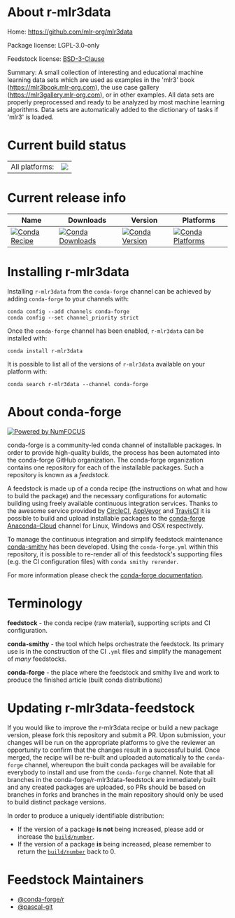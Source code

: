 About r-mlr3data
================

Home: https://github.com/mlr-org/mlr3data

Package license: LGPL-3.0-only

Feedstock license: [BSD-3-Clause](https://github.com/conda-forge/r-mlr3data-feedstock/blob/main/LICENSE.txt)

Summary: A small collection of interesting and educational machine learning data sets which are used as examples in the 'mlr3' book (<https://mlr3book.mlr-org.com>), the use case gallery (<https://mlr3gallery.mlr-org.com>), or in other examples. All data sets are properly preprocessed and ready to be analyzed by most machine learning algorithms.  Data sets are automatically added to the dictionary of tasks if 'mlr3' is loaded.

Current build status
====================


<table><tr><td>All platforms:</td>
    <td>
      <a href="https://dev.azure.com/conda-forge/feedstock-builds/_build/latest?definitionId=11729&branchName=main">
        <img src="https://dev.azure.com/conda-forge/feedstock-builds/_apis/build/status/r-mlr3data-feedstock?branchName=main">
      </a>
    </td>
  </tr>
</table>

Current release info
====================

| Name | Downloads | Version | Platforms |
| --- | --- | --- | --- |
| [![Conda Recipe](https://img.shields.io/badge/recipe-r--mlr3data-green.svg)](https://anaconda.org/conda-forge/r-mlr3data) | [![Conda Downloads](https://img.shields.io/conda/dn/conda-forge/r-mlr3data.svg)](https://anaconda.org/conda-forge/r-mlr3data) | [![Conda Version](https://img.shields.io/conda/vn/conda-forge/r-mlr3data.svg)](https://anaconda.org/conda-forge/r-mlr3data) | [![Conda Platforms](https://img.shields.io/conda/pn/conda-forge/r-mlr3data.svg)](https://anaconda.org/conda-forge/r-mlr3data) |

Installing r-mlr3data
=====================

Installing `r-mlr3data` from the `conda-forge` channel can be achieved by adding `conda-forge` to your channels with:

```
conda config --add channels conda-forge
conda config --set channel_priority strict
```

Once the `conda-forge` channel has been enabled, `r-mlr3data` can be installed with:

```
conda install r-mlr3data
```

It is possible to list all of the versions of `r-mlr3data` available on your platform with:

```
conda search r-mlr3data --channel conda-forge
```


About conda-forge
=================

[![Powered by
NumFOCUS](https://img.shields.io/badge/powered%20by-NumFOCUS-orange.svg?style=flat&colorA=E1523D&colorB=007D8A)](https://numfocus.org)

conda-forge is a community-led conda channel of installable packages.
In order to provide high-quality builds, the process has been automated into the
conda-forge GitHub organization. The conda-forge organization contains one repository
for each of the installable packages. Such a repository is known as a *feedstock*.

A feedstock is made up of a conda recipe (the instructions on what and how to build
the package) and the necessary configurations for automatic building using freely
available continuous integration services. Thanks to the awesome service provided by
[CircleCI](https://circleci.com/), [AppVeyor](https://www.appveyor.com/)
and [TravisCI](https://travis-ci.com/) it is possible to build and upload installable
packages to the [conda-forge](https://anaconda.org/conda-forge)
[Anaconda-Cloud](https://anaconda.org/) channel for Linux, Windows and OSX respectively.

To manage the continuous integration and simplify feedstock maintenance
[conda-smithy](https://github.com/conda-forge/conda-smithy) has been developed.
Using the ``conda-forge.yml`` within this repository, it is possible to re-render all of
this feedstock's supporting files (e.g. the CI configuration files) with ``conda smithy rerender``.

For more information please check the [conda-forge documentation](https://conda-forge.org/docs/).

Terminology
===========

**feedstock** - the conda recipe (raw material), supporting scripts and CI configuration.

**conda-smithy** - the tool which helps orchestrate the feedstock.
                   Its primary use is in the construction of the CI ``.yml`` files
                   and simplify the management of *many* feedstocks.

**conda-forge** - the place where the feedstock and smithy live and work to
                  produce the finished article (built conda distributions)


Updating r-mlr3data-feedstock
=============================

If you would like to improve the r-mlr3data recipe or build a new
package version, please fork this repository and submit a PR. Upon submission,
your changes will be run on the appropriate platforms to give the reviewer an
opportunity to confirm that the changes result in a successful build. Once
merged, the recipe will be re-built and uploaded automatically to the
`conda-forge` channel, whereupon the built conda packages will be available for
everybody to install and use from the `conda-forge` channel.
Note that all branches in the conda-forge/r-mlr3data-feedstock are
immediately built and any created packages are uploaded, so PRs should be based
on branches in forks and branches in the main repository should only be used to
build distinct package versions.

In order to produce a uniquely identifiable distribution:
 * If the version of a package **is not** being increased, please add or increase
   the [``build/number``](https://docs.conda.io/projects/conda-build/en/latest/resources/define-metadata.html#build-number-and-string).
 * If the version of a package **is** being increased, please remember to return
   the [``build/number``](https://docs.conda.io/projects/conda-build/en/latest/resources/define-metadata.html#build-number-and-string)
   back to 0.

Feedstock Maintainers
=====================

* [@conda-forge/r](https://github.com/conda-forge/r/)
* [@pascal-git](https://github.com/pascal-git/)

